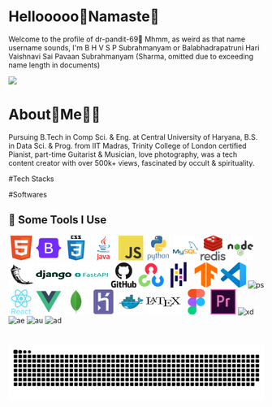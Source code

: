 

# Hellooooo👋Namaste🙏
Welcome to the profile of dr-pandit-69🤪
Mhmm, as weird as that name username sounds, I'm B H V S P Subrahmanyam or Balabhadrapatruni Hari Vaishnavi Sai Pavaan Subrahmanyam (Sharma, omitted due to exceeding name length in documents)

![](https://github.com/dr-pandit-69/dr-pandit-69/blob/main/dhamaal.gif)

# About🔎Me🙋‍♂️

Pursuing B.Tech in Comp Sci. & Eng. at Central University of Haryana, B.S. in Data Sci. & Prog. from IIT Madras, Trinity College of London certified Pianist, part-time Guitarist & Musician, love photography, was a tech content creator with over 500k+ views, fascinated by occult & spirituality.

#Tech Stacks


#Softwares


<h2>🚀 Some Tools I Use</h2>
<p align="left">

<img src="https://github.com/devicons/devicon/blob/master/icons/html5/html5-original.svg" alt="html" width="50" height="50" />  
<img src="https://raw.githubusercontent.com/devicons/devicon/master/icons/bootstrap/bootstrap-plain.svg" alt="bootstrap" width="50" height="50" />
<img src="https://raw.githubusercontent.com/devicons/devicon/master/icons/css3/css3-original-wordmark.svg" alt="css3" width="50" height="50" />
<img src="https://raw.githubusercontent.com/devicons/devicon/master/icons/java/java-original-wordmark.svg" alt="java" width="50" height="50" />
<img src="https://raw.githubusercontent.com/devicons/devicon/master/icons/javascript/javascript-original.svg" alt="javascript" width="50" height="50" />
<img src="https://raw.githubusercontent.com/devicons/devicon/master/icons/python/python-original-wordmark.svg" alt="python" width="50" height="50" />
<img src="https://raw.githubusercontent.com/devicons/devicon/master/icons/mysql/mysql-original-wordmark.svg" alt="mysql" width="50" height="50" />
<img src="https://raw.githubusercontent.com/devicons/devicon/master/icons/redis/redis-original-wordmark.svg" alt="redis" width="50" height="50" />
<img src="https://raw.githubusercontent.com/devicons/devicon/master/icons/nodejs/nodejs-original-wordmark.svg" alt="nodejs" width="50" height="50" />
<img src="https://github.com/devicons/devicon/blob/master/icons/flask/flask-original.svg" alt="flask" width="50" height="50" />
<img src="https://github.com/devicons/devicon/blob/master/icons/django/django-plain-wordmark.svg" alt="django" width="70" height="50"/>
<img src="https://github.com/devicons/devicon/blob/master/icons/fastapi/fastapi-original-wordmark.svg" alt="fast" width="70" height="50"/>

<img src="https://github.com/devicons/devicon/blob/master/icons/github/github-original-wordmark.svg" alt="github" width="50" height="50"/>

<img src="https://github.com/devicons/devicon/blob/master/icons/opencv/opencv-original.svg" alt="ocv" width="50" height="50"/>
<img src="https://github.com/devicons/devicon/blob/master/icons/pandas/pandas-original.svg" alt="pds" width="50" height="50"/>


<img src="https://github.com/devicons/devicon/blob/master/icons/tensorflow/tensorflow-original.svg" alt="tf" width="50" height="50"/>
<img src="https://github.com/devicons/devicon/blob/master/icons/vscode/vscode-original.svg" alt="vsc" width="50" height="50"/>
<img src="https://upload.wikimedia.org/wikipedia/commons/a/af/Adobe_Photoshop_CC_icon.svg" alt="ps" width="50" height="50"/>

<img src="https://raw.githubusercontent.com/devicons/devicon/master/icons/react/react-original-wordmark.svg" alt="react" width="50" height="50" />
<img src="https://raw.githubusercontent.com/devicons/devicon/master/icons/vuejs/vuejs-original.svg" alt="vue" width="50" height="50" />
<img src="https://raw.githubusercontent.com/devicons/devicon/master/icons/mongodb/mongodb-original.svg" alt="mongodb" width="50" height="50" />

<img src="https://raw.githubusercontent.com/devicons/devicon/master/icons/heroku/heroku-plain.svg" alt="heroku" width="50" height="50" />
<img src="https://raw.githubusercontent.com/devicons/devicon/master/icons/docker/docker-original.svg" alt="Docker" width="50" height="50" />

  <img src="https://github.com/devicons/devicon/blob/master/icons/latex/latex-original.svg" alt="latex" width="70" height="50"/>
 
<img src="https://github.com/devicons/devicon/blob/master/icons/figma/figma-original.svg" alt="figma" width="50" height="50"/>
<img src="https://github.com/devicons/devicon/blob/master/icons/premierepro/premierepro-original.svg" alt="prp" width="50" height="50"/>
<img src="https://upload.wikimedia.org/wikipedia/commons/c/c2/Adobe_XD_CC_icon.svg" alt="xd" width="50" height="50"/>
<img src="https://upload.wikimedia.org/wikipedia/commons/c/cb/Adobe_After_Effects_CC_icon.svg" alt="ae" width="50" height="50"/>
<img src="https://upload.wikimedia.org/wikipedia/commons/0/0e/Adobe_Audition_CC_icon_%282020%29.svg" alt="au" width="50" height="50" />
<img src="https://upload.wikimedia.org/wikipedia/commons/f/f6/Audacity_Logo.svg" alt="ad" width="50" height="50" />

</p>






###

<br clear="both">

<img src="https://raw.githubusercontent.com/dr-pandit-69/dr-pandit-69/output/snake.svg" alt="Snake animation" />

###








